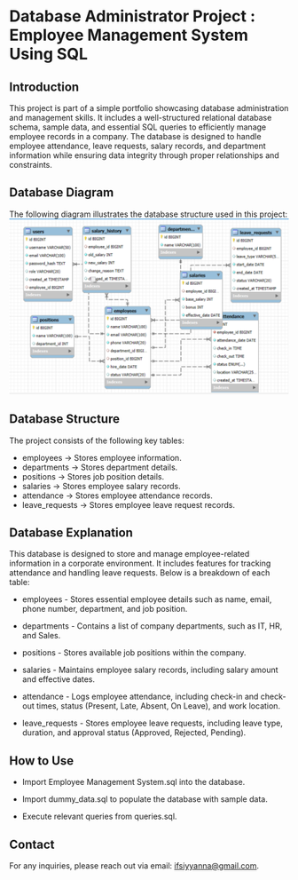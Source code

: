 # Database Administrator Project : Employee Management System Using SQL


## Introduction

This project is part of a simple portfolio showcasing database administration and management skills. It includes a well-structured relational database schema, sample data, and essential SQL queries to efficiently manage employee records in a company. The database is designed to handle employee attendance, leave requests, salary records, and department information while ensuring data integrity through proper relationships and constraints.

## Database Diagram

The following diagram illustrates the database structure used in this project:
<img src="https://github.com/Ifsiyana/Employee_Management_System_Using_SQL/blob/main/diagram employee.png">

## Database Structure
The project consists of the following key tables:
- employees → Stores employee information.
- departments → Stores department details.
- positions → Stores job position details.
- salaries → Stores employee salary records.
- attendance → Stores employee attendance records.
- leave_requests → Stores employee leave request records.

## Database Explanation

This database is designed to store and manage employee-related information in a corporate environment. It includes features for tracking attendance and handling leave requests. Below is a breakdown of each table:

- employees - Stores essential employee details such as name, email, phone number, department, and job position.

- departments - Contains a list of company departments, such as IT, HR, and Sales.

- positions - Stores available job positions within the company.

- salaries - Maintains employee salary records, including salary amount and effective dates.

- attendance - Logs employee attendance, including check-in and check-out times, status (Present, Late, Absent, On Leave), and work location.

- leave_requests - Stores employee leave requests, including leave type, duration, and approval status (Approved, Rejected, Pending).

## How to Use

- Import Employee Management System.sql into the database.

- Import dummy_data.sql to populate the database with sample data.

- Execute relevant queries from queries.sql.

## Contact

For any inquiries, please reach out via email: ifsiyyanna@gmail.com.
